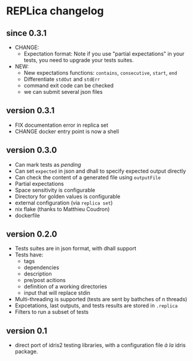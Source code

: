 # REPLica changelog

## since 0.3.1

- CHANGE:
    * Expectation format: Note if you use "partial expectations" in your tests, you need to upgrade
      your tests suites.
- NEW:
    * New expectations functions: `contains`, `consecutive`, `start`, `end`
    * Differentiate `stdOut` and `stdErr`
    * command exit code can be checked
    * we can submit several json files

## version 0.3.1

- FIX documentation error in replica set
- CHANGE docker entry point is now a shell

## version 0.3.0

- Can mark tests as _pending_
- Can set `expected` in json and dhall to specify expected output directly
- Can check the content of a generated file using `outputFile`
- Partial expectations
- Space sensitivity is configurable
- Directory for golden values is configurable
- external configuration (via `replica set`)
- nix flake (thanks to Matthieu Coudron)
- dockerfile

## version 0.2.0

- Tests suites are in json format, with dhall support
- Tests have:
    * tags
    * dependencies
    * description
    * pre/post acitions
    * definition of a working directories
    * input that will replace stdin
- Multi-threading is supported (tests are sent by bathches of n threads)
- Expcetations, last outputs, and tests results are stored in `.replica`
- Filters to run a subset of tests

## version 0.1

- direct port of idris2 testing libraries, with a configuration file _à la_ idris package.
